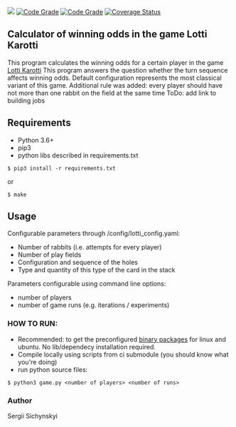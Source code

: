 ![](https://github.com/ssichynskyi/lotti-karotti-calc/workflows/Lotti-Karotti-Calc%20acceptance/badge.svg)
[![Code Grade](https://www.code-inspector.com/project/13601/score/svg?service=github)](https://www.code-inspector.com)
[![Code Grade](https://www.code-inspector.com/project/13601/status/svg?service=github)](https://www.code-inspector.com)
[![Coverage Status](https://coveralls.io/repos/github/ssichynskyi/lotti-karotti-calc/badge.svg?branch=master&service=github)](https://coveralls.io/github/ssichynskyi/lotti-karotti-calc?branch=master)
## Calculator of winning odds in the game Lotti Karotti
This program calculates the winning odds for a certain player
in the game [Lotti Karotti](https://de.wikipedia.org/wiki/Lotti_Karotti)
This program answers the question whether the turn sequence
affects winning odds. Default configuration represents the
most classical variant of this game. Additional rule was added:
every player should have not more than one rabbit on the field
at the same time
ToDo: add link to building jobs

## Requirements
* Python 3.6+
* pip3
* python libs described in requirements.txt
```
$ pip3 install -r requirements.txt
```
or
```
$ make
```


## Usage
Configurable parameters through /config/lotti_config.yaml:
* Number of rabbits (i.e. attempts for every player)
* Number of play fields
* Configuration and sequence of the holes
* Type and quantity of this type of the card in the stack

Parameters configurable using command line options:
* number of players
* number of game runs (e.g. iterations / experiments)

### HOW TO RUN:
* Recommended: to get the preconfigured [binary packages](http://lotti-karotti-calculator.s3-website.eu-central-1.amazonaws.com/)
for linux and ubuntu. No lib/dependecy installation required.
* Compile locally using scripts from ci submodule (you should know what you're doing)
* run python source files:
```
$ python3 game.py <number of players> <number of runs>
```

### Author
Sergii Sichynskyi
